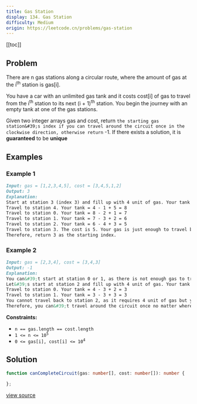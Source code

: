 ```yaml
---
title: Gas Station
display: 134. Gas Station
difficulty: Medium
origin: https://leetcode.cn/problems/gas-station
---
```


[[toc]]

## Problem

There are n gas stations along a circular route, where the amount of gas at the i<sup>th</sup> station is gas[i].

You have a car with an unlimited gas tank and it costs cost[i] of gas to travel from the i<sup>th</sup> station to its next (i + 1)<sup>th</sup> station. You begin the journey with an empty tank at one of the gas stations.

Given two integer arrays gas and cost, return `the starting gas station&#39;s index if you can travel around the circuit once in the clockwise direction, otherwise return` -1. If there exists a solution, it is **guaranteed** to be **unique**

## Examples

### Example 1

```md
Input: gas = [1,2,3,4,5], cost = [3,4,5,1,2]
Output: 3
Explanation:
Start at station 3 (index 3) and fill up with 4 unit of gas. Your tank = 0 + 4 = 4
Travel to station 4. Your tank = 4 - 1 + 5 = 8
Travel to station 0. Your tank = 8 - 2 + 1 = 7
Travel to station 1. Your tank = 7 - 3 + 2 = 6
Travel to station 2. Your tank = 6 - 4 + 3 = 5
Travel to station 3. The cost is 5. Your gas is just enough to travel back to station 3.
Therefore, return 3 as the starting index.
```

### Example 2

```md
Input: gas = [2,3,4], cost = [3,4,3]
Output: -1
Explanation:
You can&#39;t start at station 0 or 1, as there is not enough gas to travel to the next station.
Let&#39;s start at station 2 and fill up with 4 unit of gas. Your tank = 0 + 4 = 4
Travel to station 0. Your tank = 4 - 3 + 2 = 3
Travel to station 1. Your tank = 3 - 3 + 3 = 3
You cannot travel back to station 2, as it requires 4 unit of gas but you only have 3.
Therefore, you can&#39;t travel around the circuit once no matter where you start.
```

**Constraints:**

- <code>n == gas.length == cost.length</code>
- <code>1 &lt;= n &lt;= 10<sup>5</sup></code>
- <code>0 &lt;= gas[i], cost[i] &lt;= 10<sup>4</sup></code>

## Solution

```ts
function canCompleteCircuit(gas: number[], cost: number[]): number {

};
```

[view source](https://leetcode.cn/problems/gas-station)
